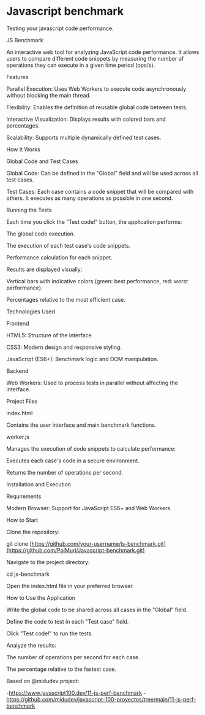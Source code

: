 # Javascript benchmark
Testing your javascript code performance.

JS Benchmark

An interactive web tool for analyzing JavaScript code performance. It allows users to compare different code snippets by measuring the number of operations they can execute in a given time period (ops/s).

Features

Parallel Execution: Uses Web Workers to execute code asynchronously without blocking the main thread.

Flexibility: Enables the definition of reusable global code between tests.

Interactive Visualization: Displays results with colored bars and percentages.

Scalability: Supports multiple dynamically defined test cases.

How It Works

Global Code and Test Cases

Global Code: Can be defined in the "Global" field and will be used across all test cases.

Test Cases: Each case contains a code snippet that will be compared with others. It executes as many operations as possible in one second.

Running the Tests

Each time you click the "Test code!" button, the application performs:

The global code execution.

The execution of each test case's code snippets.

Performance calculation for each snippet.

Results are displayed visually:

Vertical bars with indicative colors (green: best performance, red: worst performance).

Percentages relative to the most efficient case.

Technologies Used

Frontend

HTML5: Structure of the interface.

CSS3: Modern design and responsive styling.

JavaScript (ES6+): Benchmark logic and DOM manipulation.

Backend

Web Workers: Used to process tests in parallel without affecting the interface.

Project Files

index.html

Contains the user interface and main benchmark functions.

worker.js

Manages the execution of code snippets to calculate performance:

Executes each case's code in a secure environment.

Returns the number of operations per second.

Installation and Execution

Requirements

Modern Browser: Support for JavaScript ES6+ and Web Workers.

How to Start

Clone the repository:

git clone [https://github.com/your-username/js-benchmark.git](https://github.com/PolMuri/Javascript-benchmark.git)

Navigate to the project directory:

cd js-benchmark

Open the index.html file in your preferred browser.

How to Use the Application

Write the global code to be shared across all cases in the "Global" field.

Define the code to test in each "Test case" field.

Click "Test code!" to run the tests.

Analyze the results:

The number of operations per second for each case.

The percentage relative to the fastest case.

Based on @midudev project: 

-https://www.javascript100.dev/11-js-perf-benchmark 
-https://github.com/midudev/javascript-100-proyectos/tree/main/11-js-perf-benchmark
